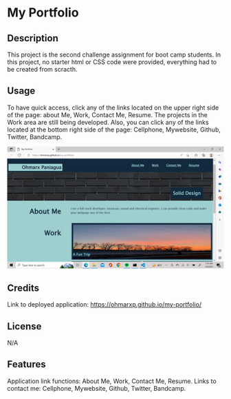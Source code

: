 # My Portfolio

## Description

This project is the second challenge assignment for boot camp students. 
In this project, no starter html or CSS code were provided, everything had to be created from scracth.

## Usage

To have quick access, click any of the links located on the upper right side of the page: about Me, Work, Contact Me, Resume. 
The projects in the Work area are still being developed.
Also, you can click any of the links located at the bottom right side of the page: Cellphone, Mywebsite, Github, Twitter, Bandcamp.

![Deployed webpage](assets/images/webpage-deployed.png)

## Credits

Link to deployed application: https://ohmarxp.github.io/my-portfolio/


## License

N/A

## Features

Application link functions: About Me, Work, Contact Me, Resume.
Links to contact me: Cellphone, Mywebsite, Github, Twitter, Bandcamp.